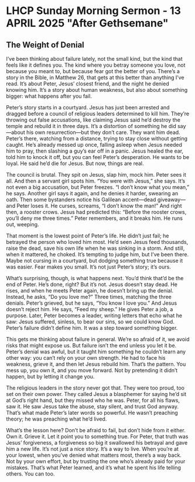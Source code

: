 # LHCP Sunday Morning Sermon - 13 APRIL 2025 "After Gethsemane"

## The Weight of Denial

I’ve been thinking about failure lately, not the small kind, but the kind that feels like it defines you. The kind where you betray someone you love, not because you meant to, but because fear got the better of you. There’s a story in the Bible, in Matthew 26, that gets at this better than anything I’ve read. It’s about Peter, Jesus’ closest friend, and the night he denied knowing him. It’s a story about human weakness, but also about something bigger: what happens after you fail.

Peter’s story starts in a courtyard. Jesus has just been arrested and dragged before a council of religious leaders determined to kill him. They’re throwing out false accusations, like claiming Jesus said he’d destroy the temple and rebuild it in three days. It’s a distortion of something he did say—about his own resurrection—but they don’t care. They want him dead. Peter’s there, watching from a distance, trying to stay close without getting caught. He’s already messed up once, falling asleep when Jesus needed him to pray, then slashing a guy’s ear off in a panic. Jesus healed the ear, told him to knock it off, but you can feel Peter’s desperation. He wants to be loyal. He said he’d die for Jesus. But now, things are real.

The council is brutal. They spit on Jesus, slap him, mock him. Peter sees it all. And then a servant girl spots him. “You were with Jesus,” she says. It’s not even a big accusation, but Peter freezes. “I don’t know what you mean,” he says. Another girl says it again, and he denies it harder, swearing an oath. Then some bystanders notice his Galilean accent—dead giveaway—and Peter loses it. He curses, screams, “I don’t know the man!” And right then, a rooster crows. Jesus had predicted this: “Before the rooster crows, you’ll deny me three times.” Peter remembers, and it breaks him. He runs out, weeping.

That moment is the lowest point of Peter’s life. He didn’t just fail; he betrayed the person who loved him most. He’d seen Jesus feed thousands, raise the dead, save his own life when he was sinking in a storm. And still, when it mattered, he choked. It’s tempting to judge him, but I’ve been there. Maybe not cursing in a courtyard, but dodging something true because it was easier. Fear makes you small. It’s not just Peter’s story; it’s ours.

What’s surprising, though, is what happens next. You’d think that’d be the end of Peter. He’s done, right? But it’s not. Jesus doesn’t stay dead. He rises, and when he meets Peter again, he doesn’t bring up the denial. Instead, he asks, “Do you love me?” Three times, matching the three denials. Peter’s grieved, but he says, “You know I love you.” And Jesus doesn’t reject him. He says, “Feed my sheep.” He gives Peter a job, a purpose. Later, Peter becomes a leader, writing letters that echo what he saw: Jesus suffered, sinless, to bear our sins, so we could know God. Peter’s failure didn’t define him. It was a step toward something bigger.

This gets me thinking about failure in general. We’re so afraid of it, we avoid risks that might expose us. But failure isn’t the end unless you let it be. Peter’s denial was awful, but it taught him something he couldn’t learn any other way: you can’t rely on your own strength. He had to face his weakness, grieve it, and then let Jesus rebuild him. That’s the pattern. You mess up, you own it, and you move forward. Not by pretending it didn’t happen, but by letting it change you.

The religious leaders in the story never got that. They were too proud, too set on their own power. They called Jesus a blasphemer for saying he’d sit at God’s right hand, but they missed who he was. Peter, for all his flaws, saw it. He saw Jesus take the abuse, stay silent, and trust God anyway. That’s what made Peter’s later words so powerful. He wasn’t preaching theory; he was preaching what he’d lived.

What’s the lesson here? Don’t be afraid to fail, but don’t hide from it either. Own it. Grieve it. Let it point you to something true. For Peter, that truth was Jesus’ forgiveness, a forgiveness so big it swallowed his betrayal and gave him a new life. It’s not just a nice story. It’s a way to live. When you’re at your lowest, when you’ve denied what matters most, there’s a way back. Not by your own effort, but by trusting the one who’s already paid for your mistakes. That’s what Peter learned, and it’s what he spent his life telling others. You can too.

